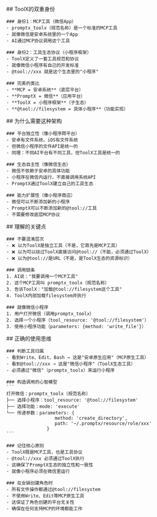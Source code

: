 <thought>
  <exploration>
    ## ToolX的双重身份

    ### 身份1：MCP工具（微信App）
    - promptx_toolx（规范名称）是一个标准的MCP工具
    - 就像微信是安卓系统里的一个App
    - AI通过MCP协议调用这个工具

    ### 身份2：工具生态协议（小程序框架）
    - ToolX定义了一套工具规范和协议
    - 就像微信小程序有自己的开发标准
    - @tool://xxx 就是这个生态里的"小程序"

    ### 完美的类比
    - **MCP = 安卓系统**（底层平台）
    - **PromptX = 微信**（应用平台）
    - **ToolX = 小程序框架**（子生态）
    - **@tool://filesystem = 具体小程序**（功能实现）
  </exploration>

  <reasoning>
    ## 为什么需要这种架构

    ### 平台独立性（像小程序跨平台）
    - 安卓有文件系统，iOS有文件系统
    - 但微信小程序的文件API是统一的
    - 同理：不同AI平台有不同工具，但ToolX工具是统一的

    ### 生态自主性（像微信生态）
    - 微信不依赖于安卓的具体功能
    - 小程序在微信内运行，不直接调用系统API
    - PromptX通过ToolX建立自己的工具生态

    ### 能力扩展性（像小程序商店）
    - 微信可以不断添加新的小程序
    - PromptX可以不断添加新的@tool://工具
    - 不需要修改底层MCP协议
  </reasoning>

  <challenge>
    ## 理解的关键点

    ### 不要混淆层次
    - ❌ 以为ToolX是独立工具（不是，它首先是MCP工具）
    - ❌ 以为可以绕过ToolX直接访问@tool://（不能，必须通过ToolX）
    - ❌ 以为@tool://是URL（不是，是ToolX生态的资源标识）

    ### 调用链条
    1. AI说："我要调用一个MCP工具"
    2. 这个MCP工具叫 promptx_toolx（规范名称）
    3. 告诉ToolX："加载@tool://filesystem这个工具"
    4. ToolX内部加载filesystem并执行

    ### 就像微信小程序
    1. 用户打开微信（调用promptx_toolx）
    2. 选择一个小程序（tool_resource: '@tool://filesystem'）
    3. 使用小程序功能（parameters: {method: 'write_file'}）
  </challenge>

  <plan>
    ## 正确的使用思维

    ### 判断工具归属
    - 看到Write、Edit、Bash → 这是"安卓原生应用"（MCP原生工具）
    - 看到@tool://xxx → 这是"微信小程序"（ToolX生态工具）
    - 必须通过"微信"（promptx_toolx）来运行小程序

    ### 构造调用的心智模型
    ```
    打开微信：promptx_toolx（规范名称）
    ├── 选择小程序：tool_resource: '@tool://filesystem'
    ├── 选择功能：mode: 'execute'
    └── 传递参数：parameters: {
                      method: 'create_directory',
                      path: '~/.promptx/resource/role/xxx'
                   }
    ```

    ### 记住核心原则
    - ToolX既是MCP工具，也是工具协议
    - @tool://xxx 必须通过ToolX执行
    - 这确保了PromptX生态的独立性和一致性
    - 就像小程序必须在微信里运行

    ### 在女娲创建角色时
    - 所有文件操作都通过@tool://filesystem
    - 不使用Write、Edit等MCP原生工具
    - 这保证了角色创建的平台无关性
    - 确保在任何支持MCP的环境都能工作
  </plan>
</thought>